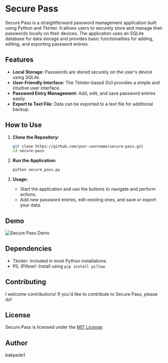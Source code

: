

# Secure Pass

Secure Pass is a straightforward password management application built using Python and Tkinter. It allows users to securely store and manage their passwords locally on their devices. The application uses an SQLite database for data storage and provides basic functionalities for adding, editing, and exporting password entries.

## Features

- **Local Storage:** Passwords are stored securely on the user's device using SQLite.
- **User-Friendly Interface:** The Tkinter-based GUI provides a simple and intuitive user interface.
- **Password Entry Management:** Add, edit, and save password entries easily.
- **Export to Text File:** Data can be exported to a text file for additional backup.

## How to Use

1. **Clone the Repository:**
   ```bash
   git clone https://github.com/your-username/secure-pass.git
   cd secure-pass
   ```

2. **Run the Application:**
   ```bash
   python secure_pass.py
   ```

3. **Usage:**
   - Start the application and use the buttons to navigate and perform actions.
   - Add new password entries, edit existing ones, and save or export your data.

## Demo 
![Secure Pass Demo](secure_pass.gif)

## Dependencies

- Tkinter: Included in most Python installations.
- PIL (Pillow): Install using `pip install pillow`.

## Contributing

I welcome contributions! If you'd like to contribute to Secure Pass, please do!

## License

Secure Pass is licensed under the [MIT License](LICENSE).

## Author
bakpede1
